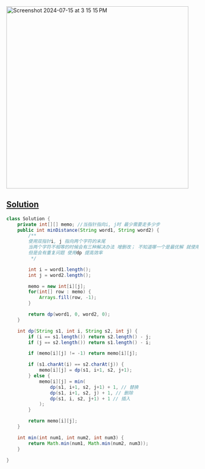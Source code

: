 <img width="477" alt="Screenshot 2024-07-15 at 3 15 15 PM" src="https://github.com/user-attachments/assets/e1db1758-b9ef-40ab-898a-6eccb959d618">

## [Solution](https://leetcode.cn/problems/edit-distance/description/)

```java
class Solution {
    private int[][] memo; //当指针指向i, j时 最少需要走多少步
    public int minDistance(String word1, String word2) {
        /**
        使用双指针i, j 指向两个字符的末尾 
        当两个字符不相等的时候会有三种解决办法 增删改； 不知道哪一个是最优解 就使用暴力法组合
        但是会有重复问题 使用dp 提高效率
         */

        int i = word1.length();
        int j = word2.length(); 

        memo = new int[i][j];
        for(int[] row : memo) {
            Arrays.fill(row, -1);
        }

        return dp(word1, 0, word2, 0);
    }

    int dp(String s1, int i, String s2, int j) {
        if (i == s1.length()) return s2.length() - j;
        if (j == s2.length()) return s1.length() - i;

        if (memo[i][j] != -1) return memo[i][j];

        if (s1.charAt(i) == s2.charAt(j)) {
            memo[i][j] = dp(s1, i+1, s2, j+1);
        } else {
            memo[i][j] = min(
                dp(s1, i+1, s2, j+1) + 1, // 替换
                dp(s1, i+1, s2, j) + 1, // 删除
                dp(s1, i, s2, j+1) + 1 // 插入
            );
        }

        return memo[i][j];
    }

    int min(int num1, int num2, int num3) {
        return Math.min(num1, Math.min(num2, num3));
    }

}
```
